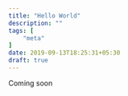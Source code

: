 ```yaml
---
title: "Hello World"
description: ""
tags: [
    "meta"
]
date: 2019-09-13T18:25:31+05:30
draft: true
---
```

Coming soon

